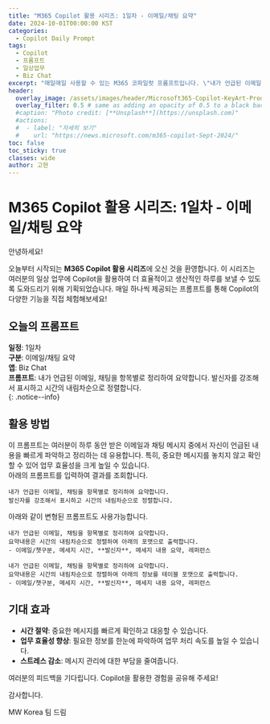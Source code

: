 ```yaml
---
title: "M365 Copilot 활용 시리즈: 1일차 - 이메일/채팅 요약"
date: 2024-10-01T00:00:00 KST
categories:
  - Copilot Daily Prompt
tags:
  - Copilot
  - 프롬프트
  - 일상업무
  - Biz Chat
excerpt: "매일매일 사용할 수 있는 M365 코파일럿 프롬프트입니다. \"내가 언급된 이메일, 채팅을 항목별로 정리하여 요약합니다. 발신자를 강조해서 표시하고 시간의 내림차순으로 정렬합니다.\""
header:
  overlay_image: /assets/images/header/Microsoft365-Copilot-KeyArt-Productivity-6K-01.png
  overlay_filter: 0.5 # same as adding an opacity of 0.5 to a black background
  #caption: "Photo credit: [**Unsplash**](https://unsplash.com)"
  #actions:
  #  - label: "자세히 보기"
  #    url: "https://news.microsoft.com/m365-copilot-Sept-2024/"
toc: false
toc_sticky: true
classes: wide
author: 고현
---
```


# M365 Copilot 활용 시리즈: 1일차 - 이메일/채팅 요약

안녕하세요!

오늘부터 시작되는 **M365 Copilot 활용 시리즈**에 오신 것을 환영합니다. 이 시리즈는 여러분의 일상 업무에 Copilot을 활용하여 더 효율적이고 생산적인 하루를 보낼 수 있도록 도와드리기 위해 기획되었습니다. 매일 하나씩 제공되는 프롬프트를 통해 Copilot의 다양한 기능을 직접 체험해보세요!

## 오늘의 프롬프트
**일정**: 1일차  
**구분**: 이메일/채팅 요약  
**앱**: Biz Chat  
**프롬프트**: 내가 언급된 이메일, 채팅을 항목별로 정리하여 요약합니다. 발신자를 강조해서 표시하고 시간의 내림차순으로 정렬합니다.  
{: .notice--info}

## 활용 방법
이 프롬프트는 여러분이 하루 동안 받은 이메일과 채팅 메시지 중에서 자신이 언급된 내용을 빠르게 파악하고 정리하는 데 유용합니다. 특히, 중요한 메시지를 놓치지 않고 확인할 수 있어 업무 효율성을 크게 높일 수 있습니다.  
아래의 프롬프트를 입력하여 결과를 조회합니다.
```plaintext
내가 언급된 이메일, 채팅을 항목별로 정리하여 요약합니다. 
발신자를 강조해서 표시하고 시간의 내림차순으로 정렬합니다.
```
아래와 같이 변형된 프롬프트도 사용가능합니다.
```plaintext
내가 언급된 이메일, 채팅을 항목별로 정리하여 요약합니다. 
요약내용은 시간의 내림차순으로 정렬하여 아래의 포맷으로 출력합니다. 
- 이메일/챗구분, 메세지 시간, **발신자**, 메세지 내용 요약, 레퍼런스
```
```plaintext
내가 언급된 이메일, 채팅을 항목별로 정리하여 요약합니다. 
요약내용은 시간의 내림차순으로 정렬하여 아래의 정보를 테이블 포맷으로 출력합니다. 
- 이메일/챗구분, 메세지 시간, **발신자**, 메세지 내용 요약, 레퍼런스
```

## 기대 효과
- **시간 절약**: 중요한 메시지를 빠르게 확인하고 대응할 수 있습니다.
- **업무 효율성 향상**: 필요한 정보를 한눈에 파악하여 업무 처리 속도를 높일 수 있습니다.
- **스트레스 감소**: 메시지 관리에 대한 부담을 줄여줍니다.

여러분의 피드백을 기다립니다. Copilot을 활용한 경험을 공유해 주세요! 

감사합니다. 

MW Korea 팀 드림
